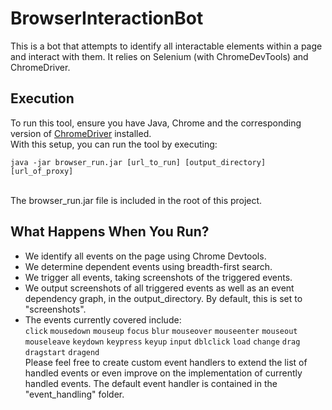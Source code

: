 # BrowserInteractionBot
This is a bot that attempts to identify all interactable elements within a page and interact with them. It relies on Selenium (with ChromeDevTools) and  ChromeDriver.

## Execution
To run this tool, ensure you have Java, Chrome and the corresponding version of <a href="https://chromedriver.chromium.org/downloads">ChromeDriver</a> installed.<br/>
With this setup, you can run the tool by executing:
<br/>
```
java -jar browser_run.jar [url_to_run] [output_directory] [url_of_proxy]
```
<br/>
The browser_run.jar file is included in the root of this project.

## What Happens When You Run?
- We identify all events on the page using Chrome Devtools.
- We determine dependent events using breadth-first search.
- We trigger all events, taking screenshots of the triggered events.
- We output screenshots of all triggered events as well as an event dependency graph, in the output_directory. By default, this is set to "screenshots".
- The events currently covered include:<br/>
```click```
```mousedown```
```mouseup```
```focus```
```blur```
```mouseover```
```mouseenter```
```mouseout```
```mouseleave```
```keydown```
```keypress```
```keyup```
```input```
```dblclick```
```load```
```change```
```drag```
```dragstart```
```dragend```\
Please feel free to create custom event handlers to extend the list of handled events or even improve on the implementation of currently handled events. The default event handler is contained in the "event_handling" folder.
